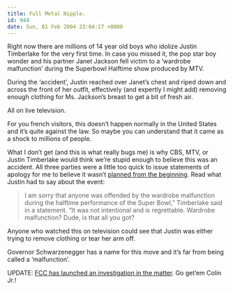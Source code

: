 ```yaml
---
title: Full Metal Nipple.
id: 944
date: Sun, 01 Feb 2004 23:04:17 +0000
---
```


Right now there are millions of 14 year old boys who idolize Justin Timberlake for the very first time. In case you missed it, the pop star boy wonder and his partner Janet Jackson fell victim to a ‘wardrobe malfunction’ during the Superbowl Halftime show produced by <span class="caps">MTV</span>.  

During the ‘accident’, Justin reached over Janet’s chest and riped down and across the front of her outfit, effectively (and expertly I might add) removing enough clothing for Ms. Jackson’s breast to get a bit of fresh air.  

All on live television.  

For you french visitors, this doesn’t happen normally in the United States and it’s quite against the law. So maybe you can understand that it came as a shock to millions of people.  

What I don’t get (and this is what really bugs me) is why <span class="caps">CBS</span>, <span class="caps">MTV</span>, or Justin Timberlake would think we’re stupid enough to believe this was an accident. All three parties were a little too quick to issue statements of apology for me to believe it wasn’t [planned from the beginning](http://www.drudgereport.com/mattjj.htm). Read what Justin had to say about the event:



> I am sorry that anyone was offended by the wardrobe malfunction during the halftime performance of the Super Bowl,” Timberlake said in a statement. “It was not intentional and is regrettable.
Wardrobe malfunction? Dude, is that all you got?  

Anyone who watched this on television could see that Justin was either trying to remove clothing or tear her arm off.  

Governor Schwarzenegger has a name for this move and it’s far from being called a ‘malfunction’.  

<span class="caps">UPDATE</span>: [<span class="caps">FCC</span> has launched an investigation in the matter](http://story.news.yahoo.com/news?tmpl=story&cid=492&e=1&u=/ap/fbn_super_bowl_jackson). Go get’em Colin Jr.!





